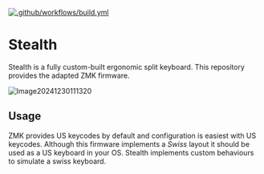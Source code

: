 [![.github/workflows/build.yml](https://github.com/Neil-Reichlin/split-kb/actions/workflows/build.yml/badge.svg)](https://github.com/Neil-Reichlin/split-kb/actions/workflows/build.yml)


# Stealth
Stealth is a fully custom-built ergonomic split keyboard. This repository provides the adapted ZMK firmware.

![Image20241230111320](https://github.com/user-attachments/assets/ab5ef651-aeae-4d9f-bc3f-bb629c229a5b)


## Usage 
ZMK provides US keycodes by default and configuration is easiest with US keycodes.
Although this firmware implements a *Swiss* layout it should be used as a US keyboard in your OS.
Stealth implements custom behaviours to simulate a swiss keyboard.
